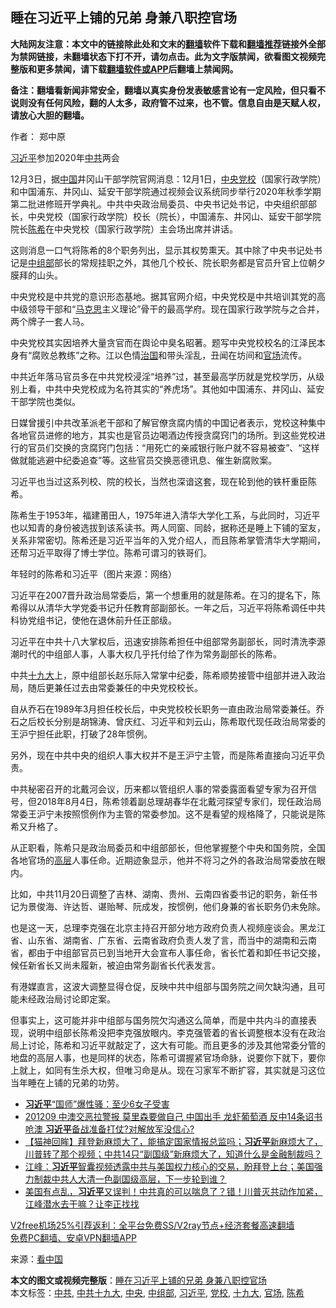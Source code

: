  <h2>睡在习近平上铺的兄弟 身兼八职控官场</h2> <p class="notice"><b>大陆网友注意：本文中的链接除此处和文末的<a href="https://github.com/bannedbook/fanqiang" >翻墙</a>软件下载和<a href="https://github.com/killgcd/justmysocks/blob/master/README.md">翻墙推荐</a>链接外全部为禁网链接，未翻墙状态下打不开，请勿点击。此为文字版禁闻，欲看图文视频完整版和更多禁闻，请下载<a href="https://github.com/bannedbook/fanqiang">翻墙软件或APP</a>后翻墙上禁闻网。</p><p>备注：翻墙看新闻非常安全，翻墙以真实身份发表敏感言论有一定风险，但只看不说则没有任何风险，翻的人太多，政府管不过来，也不管。信息自由是天赋人权，请放心大胆的翻墙。</b></p>  <div class="entry"> <p>作者： 郑中原</p> <p id="conimg"><a href="https://www.bannedbook.org/bnews/tag/%e4%b9%a0%e8%bf%91%e5%b9%b3/" class="st_tag internal_tag" rel="tag" title="标签 习近平 下的日志">习近平</a>参加2020年<a href="https://www.bannedbook.org/bnews/tag/%e4%b8%ad%e5%85%b1/" class="st_tag internal_tag" rel="tag" title="标签 中共 下的日志">中共</a>两会</p> <p>12月3日，据<span class='wp_keywordlink_affiliate'><a href="https://www.bannedbook.org/" title="中国" target="_blank">中国</a></span>井冈山干部学院官网消息：12月1日，<a href="https://www.bannedbook.org/bnews/tag/%E4%B8%AD%E5%A4%AE/" class="st_tag internal_tag" rel="tag" title="标签 中央 下的日志">中央</a><a href="https://www.bannedbook.org/bnews/tag/%e5%85%9a%e6%a0%a1/" class="st_tag internal_tag" rel="tag" title="标签 党校 下的日志">党校</a>（国家行政学院）和中国浦东、井冈山、延安干部学院通过视频会议系统同步举行2020年秋季学期第二批进修班开学典礼。中共中央政治局委员、中央书记处书记，中央组织部部长，中央党校（国家行政学院）校长（院长），中国浦东、井冈山、延安干部学院院长<a href="https://www.bannedbook.org/bnews/tag/%e9%99%88%e5%b8%8c/" class="st_tag internal_tag" rel="tag" title="标签 陈希 下的日志">陈希</a>在中央党校（国家行政学院）主会场出席并讲话。</p> <p>这则消息一口气将陈希的8个职务列出，显示其权势熏天。其中除了中央书记处书记是<a href="https://www.bannedbook.org/bnews/tag/%e4%b8%ad%e7%bb%84%e9%83%a8/" class="st_tag internal_tag" rel="tag" title="标签 中组部 下的日志">中组部</a>部长的常规挂职之外，其他几个校长、院长职务都是官员升官上位朝夕膜拜的山头。</p> <p>中央党校是中共党的意识形态基地。据其官网介绍，中央党校是中共培训其党的高中级领导干部和“<span class='wp_keywordlink'><a href="https://www.bannedbook.org/forum2/topic105.html" title="《马克思的成魔之路》" target="_blank">马克思</a></span>主义理论”骨干的最高学府。现在国家行政学院与之合并，两个牌子一套人马。</p>  <p>中央党校其实因培养大量贪官而在舆论中臭名昭著。题写中央党校校名的江泽民本身有“腐败总教练”之称。江以色情<span class='wp_keywordlink'><a href="https://www.bannedbook.org/forum24/topic8925.html" title="《治国大道》" target="_blank">治国</a></span>和带头淫乱，丑闻在坊间和<a href="https://www.bannedbook.org/bnews/tag/%E5%AE%98%E5%9C%BA/" class="st_tag internal_tag" rel="tag" title="标签 官场 下的日志">官场</a>流传。</p> <p>中共近年落马官员多在中共党校浸淫“培养”过，甚至最高学历就是党校学历，从级别上看，中共中央党校成为名符其实的“养虎场”。其他如中国浦东、井冈山、延安干部学院也类似。</p> <p>日媒曾援引中共改革派老干部和了解官僚贪腐内情的中国记者表示，党校这种集中各地官员进修的地方，其实也是官员边喝酒边传授贪腐窍门的场所。到这些党校进行的官员们交换的贪腐窍门包括：“用死亡的亲戚银行账户就不容易被查”、“这样做就能逃避中纪委追查”等。这些官员交换恶德讯息、催生新腐败案。</p> <p>习近平也当过这系列校、院的校长，当然也深谙这套，现在轮到他的铁杆重臣陈希。</p> <p>陈希生于1953年，福建莆田人，1975年进入清华大学化工系，与此同时，习近平也以知青的身份被选拔到该系读书。两人同窗、同龄，据称还是睡上下铺的室友，关系非常密切。陈希还是习近平当年的入党介绍人，而且陈希掌管清华大学期间，还帮习近平取得了博士学位。陈希可谓习的铁哥们。</p>  <p>年轻时的陈希和习近平（图片来源：网络）</p> <p>习近平在2007晋升政治局常委后，第一个想重用的就是陈希。在习的提名下，陈希得以从清华大学党委书记升任教育部副部长。一年之后，习近平将陈希调任中共科协党组书记，使他在退休前升任正部级。</p> <p>习近平在中共十八大掌权后，迅速安排陈希担任中组部常务副部长，同时清洗李源潮时代的中组部人事，人事大权几乎托付给了作为常务副部长的陈希。</p> <p>中共<a href="https://www.bannedbook.org/bnews/tag/%e5%8d%81%e4%b9%9d%e5%a4%a7/" class="st_tag internal_tag" rel="tag" title="标签 十九大 下的日志">十九大</a>上，原中组部长赵乐际入常掌中纪委，陈希顺势接管中组部并进入政治局，随后更兼任过去由常委兼任的中央党校校长。</p> <p>自从乔石在1989年3月担任校长后，中央党校校长职务一直由政治局常委兼任。乔石之后校长分别是胡锦涛、曾庆红、习近平和刘云山，陈希取代现任政治局常委的王沪宁担任此职，打破了28年惯例。</p>  <p>另外，现在中共中央的组织人事大权并不是王沪宁主管，而是陈希直接向习近平负责。</p> <p>中共秘密召开的北戴河会议，历来都以管组织人事的常委露面看望专家为召开信号，但2018年8月4日，陈希领着副总理胡春华在北戴河探望专家们，现任政治局常委王沪宁未按照惯例作为主管的常委参加。这不是看望的规格降了，只能说是陈希又升格了。</p> <p>从正职看，陈希只是政治局委员和中组部部长，但他掌握整个中央和国务院，全国各地官场的<span class='wp_keywordlink_affiliate'><a href="https://www.bannedbook.org/bnews/ccpdope/" title="中共高层内幕" target="_blank">高层</a></span>人事任命。近期迹象显示，他并不将习之外的各政治局常委放在眼内。</p> <p>比如，中共11月20日调整了吉林、湖南、贵州、云南四省委书记的职务，新任书记为景俊海、许达哲、谌贻琴、阮成发，按惯例，他们身兼的省长职务仍未免除。</p> <p>也是这一天，总理李克强在北京主持召开部分地方政府负责人视频座谈会。黑龙江省、山东省、湖南省、广东省、云南省政府负责人发了言，而当中的湖南和云南省，都由于中组部官员已到当地开大会宣布人事任命，省长忙着和卸任书记交接，候任新省长又尚未履新，被迫由常务副省长代表发言。</p>  <p>有港媒直言，这波大调整显得仓促，反映中共中组部与国务院之间欠缺沟通，且可能未经政治局讨论即定案。</p> <p>但事实上，这可能并非中组部与国务院欠沟通这么简单，而是中共内斗的直接表现，说明中组部长陈希没把李克强放眼内。李克强管着的省长调整根本没有在政治局上讨论，陈希和习近平就敲定了，这大有可能。而且更多的涉及其他常委分管的地盘的高层人事，也是同样的状态，陈希可谓握紧官场命脉，说要你下就下，要你上就上，如同有生杀大权，但唯习命是从。现在习家军不断扩容，其实就是习这位当年睡在上铺的兄弟的功劳。</p> <ul class='op-related-articles' title='相关阅读'> <li><a href='https://www.bannedbook.org/bnews/cnnews/20201209/1444770.html' target='_blank'><b>习近平</b>“国师”爆性骚：至少6女子受害</a></li> <li><a href='https://www.bannedbook.org/bnews/cbnews/20201209/1444762.html' target='_blank'>201209 中澳交恶拉警报 莫里森要做自己 中国出手 龙虾葡萄酒 反中14条诏书呛澳 <b>习近平</b>备战准备打仗?对解放军没信心?</a></li> <li><a href='https://www.bannedbook.org/bnews/bannedvideo/20201209/1444631.html' target='_blank'>【猫神回眸】拜登新麻烦大了，能搞定国家情报总监吗；<b>习近平</b>新麻烦大了，川普转了那个视频；中共14只“副国级”新麻烦大了，知道什么是金融制裁吗？</a></li> <li><a href='https://www.bannedbook.org/bnews/cbnews/20201209/1444620.html' target='_blank'>江峰：<b>习近平</b>智囊视频透露中共与美国权力核心的交易，盼拜登上台；美国强力制裁中共人大清一色副国级高层，下一步轮到谁？</a></li> <li><a href='https://www.bannedbook.org/bnews/bannedvideo/20201209/1444578.html' target='_blank'>美国有点乱，<b>习近平</b>又误判！中共真的可以喘息了？错！川普灭共动作加紧，江峰潜水去干嘛？让李正找找</a></li> </ul> <p class="texttj"> <a href="https://github.com/bannedbook/fanqiang/wiki/V2ray%E6%9C%BA%E5%9C%BA" target="_blank">V2free机场25%引荐返利：全平台免费SS/V2ray节点+经济套餐高速翻墙</a><br/> <a href="https://github.com/bannedbook/fanqiang/wiki/%E7%A6%81%E9%97%BB%E7%BD%91%E5%AE%89%E5%8D%93%E7%BF%BB%E5%A2%99%E6%96%B0%E9%97%BBAPP" target="_blank">免费PC翻墙、安卓VPN翻墙APP</a></p><p> 来源：<span class='wp_keywordlink_affiliate'><a href="https://www.secretchina.com/" title="看中国" target="_blank">看中国</a></span> </p><a name='sharetosocial'></a>       <div><b>本文的图文或视频完整版</b>：<a href='https://www.bannedbook.org/bnews/cnnews/20201209/1444769.html'>睡在习近平上铺的兄弟 身兼八职控官场</a></div>  </div><!--END ENTRY--> <div class="postfooter"> <div>本文标签：<a href="https://www.bannedbook.org/bnews/tag/%e4%b8%ad%e5%85%b1/" rel="tag">中共</a>, <a href="https://www.bannedbook.org/bnews/tag/%e4%b8%ad%e5%85%b1%e5%8d%81%e4%b9%9d%e5%a4%a7/" rel="tag">中共十九大</a>, <a href="https://www.bannedbook.org/bnews/tag/%E4%B8%AD%E5%A4%AE/" rel="tag">中央</a>, <a href="https://www.bannedbook.org/bnews/tag/%e4%b8%ad%e7%bb%84%e9%83%a8/" rel="tag">中组部</a>, <a href="https://www.bannedbook.org/bnews/tag/%e4%b9%a0%e8%bf%91%e5%b9%b3/" rel="tag">习近平</a>, <a href="https://www.bannedbook.org/bnews/tag/%e5%85%9a%e6%a0%a1/" rel="tag">党校</a>, <a href="https://www.bannedbook.org/bnews/tag/%e5%8d%81%e4%b9%9d%e5%a4%a7/" rel="tag">十九大</a>, <a href="https://www.bannedbook.org/bnews/tag/%E5%AE%98%E5%9C%BA/" rel="tag">官场</a>, <a href="https://www.bannedbook.org/bnews/tag/%e9%99%88%e5%b8%8c/" rel="tag">陈希</a></div>  </div><!--END POSTFOOTER--> 